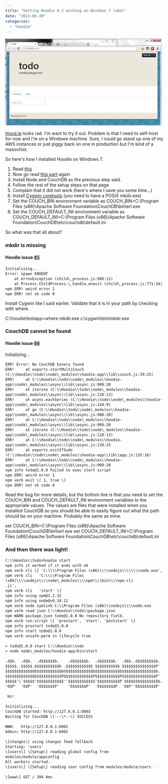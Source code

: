 ```yaml
---
title: "Getting Hoodie 0.2 working on Windows 7 (x64)"
date: "2013-06-30"
categories: 
  - "hoodie"
---
```


![](images/ErHLRj7.png)

[Hood.ie](http://hood.ie) looks rad. I'm want to try it out. Problem is that I need to self-host for now and I'm on a Windows machine. Sure, I could go stand up one of my AWS instances or just piggy back on one in production but I'm kind of a masochist.

So here's how I installed Hoodie on Windows 7.

1. Read [this](http://hood.ie)
2. Now go read [this part](http://hood.ie/#installation) again
3. Install Node and CouchDB as the previous step said.
4. Follow the rest of the setup steps on that page
5. Complain that it did not work (here's where I save you some time...)
6. Install [Cygwin coretools](http://cygwin.com/cgi-bin2/package-cat.cgi?file=coreutils%2Fcoreutils-8.15-1) (you need to have a POSIX mkdir.exe)
7. Set the COUCH\_BIN environment variable as COUCH\_BIN=C:\\Program Files (x86)\\Apache Software Foundation\\CouchDB\\bin\\erl.exe
8. Set the COUCH\_DEFAULT\_INI environment variable as COUCH\_DEFAULT\_INI=C:\\Program Files (x86)\\Apache Software Foundation\\CouchDB\\etc\\couchdb\\default.ini

So what was that all about?

### mkdir is missing

#### Hoodie issue [85](https://github.com/hoodiehq/hoodie-app/issues/85)

    Initializing...
    Error: spawn ENOENT
        at errnoException (child\_process.js:980:11)
        at Process.ChildProcess.\_handle.onexit (child\_process.js:771:34)
    npm ERR! weird error 1
    npm ERR! not ok code 0

Install Cygwin like I said earlier. Validate that it is in your path by checking with where.

C:\\hoodie\\testapp>where mkdir.exe
c:\\cygwin\\bin\\mkdir.exe

### CouchDB cannot be found

#### Hoodie issue [86](https://github.com/hoodiehq/hoodie-app/issues/86)

Initializing...

    ERR! Error: No CouchDB binary found
    ERR!     at exports.startMultiCouch (C:\\Hoodie\\todo\\node\_modules\\hoodie-app\\lib\\couch.js:39:25)
    ERR!     at C:\\Hoodie\\todo\\node\_modules\\hoodie-app\\node\_modules\\async\\lib\\async.js:909:20
    ERR!     at iterate (C:\\Hoodie\\todo\\node\_modules\\hoodie-app\\node\_modules\\async\\lib\\async.js:128:13)
    ERR!     at async.eachSeries (C:\\Hoodie\\todo\\node\_modules\\hoodie-app\\node\_modules\\async\\lib\\async.js:144:9)
    ERR!     at go (C:\\Hoodie\\todo\\node\_modules\\hoodie-app\\node\_modules\\async\\lib\\async.js:908:20)
    ERR!     at C:\\Hoodie\\todo\\node\_modules\\hoodie-app\\node\_modules\\async\\lib\\async.js:909:20
    ERR!     at iterate (C:\\Hoodie\\todo\\node\_modules\\hoodie-app\\node\_modules\\async\\lib\\async.js:128:13)
    ERR!     at C:\\Hoodie\\todo\\node\_modules\\hoodie-app\\node\_modules\\async\\lib\\async.js:139:25
    ERR!     at exports.exitIfSudo (C:\\Hoodie\\todo\\node\_modules\\hoodie-app\\lib\\app.js:135:16)
    ERR!     at C:\\Hoodie\\todo\\node\_modules\\hoodie-app\\node\_modules\\async\\lib\\async.js:909:20
    npm info todo@1.0.0 Failed to exec start script
    npm ERR! weird error 1
    npm verb exit \[ 1, true \]
    npm ERR! not ok code 0

Read the bug for more details, but the bottom line is that you need to set the COUCH\_BIN and COUCH\_DEFAULT\_INI environment variables to the appropriate values. The values are files that were installed when you installed CouchDB so you should be able to easily figure out what the path should be on your machine. Probably the same as mine.

set COUCH\_BIN=C:\\Program Files (x86)\\Apache Software Foundation\\CouchDB\\bin\\erl.exe set COUCH\_DEFAULT\_INI=C:\\Program Files (x86)\\Apache Software Foundation\\CouchDB\\etc\\couchdb\\default.ini

### And then there was light!

    C:\\Hoodie\\todo>hoodie start
    npm info it worked if it ends with ok
    npm verb cli \[ 'C:\\\\Program Files (x86)\\\\nodejs\\\\\\\\node.exe',
    npm verb cli   'C:\\\\Program Files (x86)\\\\nodejs\\\\node\_modules\\\\npm\\\\bin\\\\npm-cli
    .js',
    npm verb cli   'start' \]
    npm info using npm@1.2.32
    npm info using node@v0.10.12
    npm verb node symlink C:\\Program Files (x86)\\nodejs\\\\node.exe
    npm verb read json C:\\Hoodie\\todo\\package.json
    npm WARN package.json todo@1.0.0 No repository field.
    npm verb run-script \[ 'prestart', 'start', 'poststart' \]
    npm info prestart todo@1.0.0
    npm info start todo@1.0.0
    npm verb unsafe-perm in lifecycle true

    > todo@1.0.0 start C:\\Hoodie\\todo
    > node node\_modules/hoodie-app/bin/start

    .d$b.  .d$b.  .d$$$$$$b.    .d$$$$$$b.  .d$$$$$$b.  .d$b..d$$$$$$$$b.
    $$$$$..$$$$$.$$$$$$$$$$$b .$$$$$$$$$$$b $$$$$$$$$$b $$$$$$$$$$$$$$$P'
    $$$$$$$$$$$$d$$$$$$$$$$$$bd$$$$$$$$$$$$b$$$$$$$$$$$b$$$$$$$$$$$$$$$b.
    $$$$$$$$$$$$Q$$$$$$$$$$$$PQ$$$$$$$$$$$$P$$$$$$$$$$$P$$$$$$$$$$$$$$$P'
    $$$$$'\`$$$$$'$$$$$$$$$$$$''$$$$$$$$$$$$'$$$$$$$$$$P $$$$$$$$$$$$$$$b.
    'O$P'  'O$P'  'O$$$$$$P'    'O$$$$$$P'  'O$$$$$$$P  'O$P''O$$$$$$$$P'

     Hi!

    Initializing...
    CouchDB started: http://127.0.0.1:6003
    Waiting for CouchDB \[---\*--\] SUCCESS

    WWW:   http://127.0.0.1:6001
    Admin: http://127.0.0.1:6002

    \[changes\] using changes feed fallback
    Starting: 'users'
    \[users\] \[Setup\] reading global config from modules/module/appconfig .
    All workers started.
    \[users\] \[Setup\] reading user config from modules/module/users .

    \[www\] GET / 304 4ms
